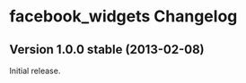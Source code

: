 facebook_widgets Changelog
==========================

Version 1.0.0 stable (2013-02-08)
---------------------------------

Initial release.